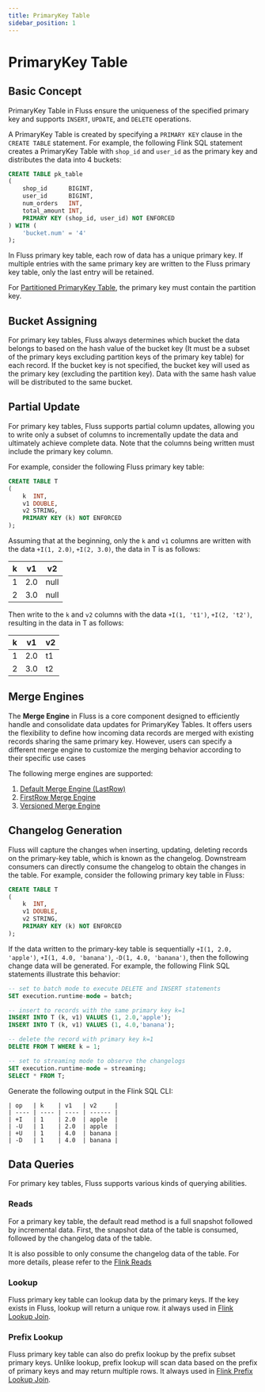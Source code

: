 ```yaml
---
title: PrimaryKey Table
sidebar_position: 1
---
```


<!--
 Licensed to the Apache Software Foundation (ASF) under one
 or more contributor license agreements.  See the NOTICE file
 distributed with this work for additional information
 regarding copyright ownership.  The ASF licenses this file
 to you under the Apache License, Version 2.0 (the
 "License"); you may not use this file except in compliance
 with the License.  You may obtain a copy of the License at

      http://www.apache.org/licenses/LICENSE-2.0

 Unless required by applicable law or agreed to in writing, software
 distributed under the License is distributed on an "AS IS" BASIS,
 WITHOUT WARRANTIES OR CONDITIONS OF ANY KIND, either express or implied.
 See the License for the specific language governing permissions and
 limitations under the License.
-->

# PrimaryKey Table

## Basic Concept

PrimaryKey Table in Fluss ensure the uniqueness of the specified primary key and supports `INSERT`, `UPDATE`,
and `DELETE` operations.

A PrimaryKey Table is created by specifying a `PRIMARY KEY` clause in the `CREATE TABLE` statement. For example, the
following Flink SQL statement creates a PrimaryKey Table with `shop_id` and `user_id` as the primary key and distributes
the data into 4 buckets:

```sql title="Flink SQL"
CREATE TABLE pk_table
(
    shop_id      BIGINT,
    user_id      BIGINT,
    num_orders   INT,
    total_amount INT,
    PRIMARY KEY (shop_id, user_id) NOT ENFORCED
) WITH (
    'bucket.num' = '4'
);
```

In Fluss primary key table, each row of data has a unique primary key.
If multiple entries with the same primary key are written to the Fluss primary key table, only the last entry will be
retained.

For [Partitioned PrimaryKey Table](table-design/data-distribution/partitioning.md), the primary key must contain the
partition key.

## Bucket Assigning

For primary key tables, Fluss always determines which bucket the data belongs to based on the hash value of the bucket
key (It must be a subset of the primary keys excluding partition keys of the primary key table) for each record. If the bucket key is not specified, the bucket key will used as the primary key (excluding the partition key).
Data with the same hash value will be distributed to the same bucket.

## Partial Update

For primary key tables, Fluss supports partial column updates, allowing you to write only a subset of columns to
incrementally update the data and ultimately achieve complete data. Note that the columns being written must include the
primary key column.

For example, consider the following Fluss primary key table:

```sql title="Flink SQL"
CREATE TABLE T
(
    k  INT,
    v1 DOUBLE,
    v2 STRING,
    PRIMARY KEY (k) NOT ENFORCED
);
```

Assuming that at the beginning, only the `k` and `v1` columns are written with the data `+I(1, 2.0)`, `+I(2, 3.0)`, the
data in T is as follows:

| k | v1  | v2   |
|---|-----|------|
| 1 | 2.0 | null |
| 2 | 3.0 | null |

Then write to the `k` and `v2` columns with the data `+I(1, 't1')`, `+I(2, 't2')`, resulting in the data in T as
follows:

| k | v1  | v2 |
|---|-----|----|
| 1 | 2.0 | t1 |
| 2 | 3.0 | t2 |

## Merge Engines

The **Merge Engine** in Fluss is a core component designed to efficiently handle and consolidate data updates for PrimaryKey Tables.
It offers users the flexibility to define how incoming data records are merged with existing records sharing the same primary key.
However, users can specify a different merge engine to customize the merging behavior according to their specific use cases

The following merge engines are supported:

1. [Default Merge Engine (LastRow)](table-design/table-types/pk-table/merge-engines/default.md)
2. [FirstRow Merge Engine](table-design/table-types/pk-table/merge-engines/first-row.md)
3. [Versioned Merge Engine](table-design/table-types/pk-table/merge-engines/versioned.md)


## Changelog Generation

Fluss will capture the changes when inserting, updating, deleting records on the primary-key table, which is known as
the changelog. Downstream consumers can directly consume the changelog to obtain the changes in the table. For example,
consider the following primary key table in Fluss:

```sql title="Flink SQL"
CREATE TABLE T
(
    k  INT,
    v1 DOUBLE,
    v2 STRING,
    PRIMARY KEY (k) NOT ENFORCED
);
```

If the data written to the primary-key table is
sequentially `+I(1, 2.0, 'apple')`, `+I(1, 4.0, 'banana')`, `-D(1, 4.0, 'banana')`, then the following change data will
be generated. For example, the following Flink SQL statements illustrate this behavior:

```sql title="Flink SQL"
-- set to batch mode to execute DELETE and INSERT statements
SET execution.runtime-mode = batch;

-- insert to records with the same primary key k=1
INSERT INTO T (k, v1) VALUES (1, 2.0,'apple');
INSERT INTO T (k, v1) VALUES (1, 4.0,'banana');

-- delete the record with primary key k=1
DELETE FROM T WHERE k = 1;

-- set to streaming mode to observe the changelogs
SET execution.runtime-mode = streaming;
SELECT * FROM T;
```

Generate the following output in the Flink SQL CLI:

```
| op   | k    | v1   | v2     |
| ---- | ---- | ---- | ------ |
| +I   | 1    | 2.0  | apple  |
| -U   | 1    | 2.0  | apple  |
| +U   | 1    | 4.0  | banana |
| -D   | 1    | 4.0  | banana |
```

## Data Queries

For primary key tables, Fluss supports various kinds of querying abilities.

### Reads

For a primary key table, the default read method is a full snapshot followed by incremental data. First, the
snapshot data of the table is consumed, followed by the changelog data of the table.

It is also possible to only consume the changelog data of the table. For more details, please refer to the [Flink Reads](engine-flink/reads.md)

### Lookup

Fluss primary key table can lookup data by the primary keys. If the key exists in Fluss, lookup will return a unique row. it always used in [Flink Lookup Join](engine-flink/lookups.md#lookup).

### Prefix Lookup

Fluss primary key table can also do prefix lookup by the prefix subset primary keys. Unlike lookup, prefix lookup
will scan data based on the prefix of primary keys and may return multiple rows. It always used in [Flink Prefix Lookup Join](engine-flink/lookups.md#prefix-lookup).